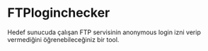 # FTPloginchecker
Hedef sunucuda çalışan FTP servisinin anonymous login izni verip vermediğini öğrenebileceğiniz bir tool.
